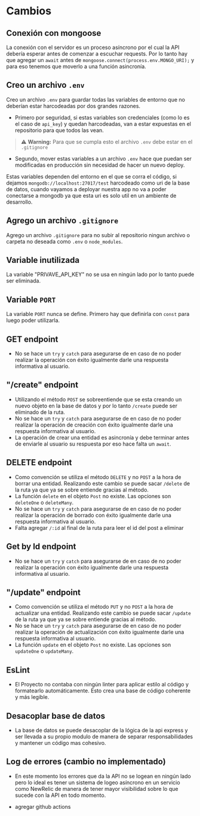 # Cambios
## Conexión con mongoose
La conexión con el servidor es un proceso asíncrono por el cual la API debería esperar antes de comenzar a escuchar requests. Por lo tanto hay que agregar un `await` antes de `mongoose.connect(process.env.MONGO_URI);` y para eso tenemos que moverlo a una función asincronía.
## Creo un archivo `.env`
Creo un archivo `.env` para guardar todas las variables de entorno que no deberían estar harcodeadas por dos grandes razones. 

* Primero por seguridad, si estas variables son credenciales (como lo es el caso de `api_key`) y quedan harcodeadas, van a estar expuestas en el repositorio para que todos las vean.

> ⚠️ **Warning:** Para que se cumpla esto el archivo `.env` debe estar en el `.gitignore` 

* Segundo, mover estas variables a un archivo `.env` hace que puedan ser modificadas en producción sin necesidad de hacer un nuevo deploy.

Estas variables dependen del entorno en el que se corra el código, si dejamos `mongodb://localhost:27017/test` harcodeado como uri de la base de datos, cuando vayamos a deployar nuestra app no va a poder conectarse a mongodb ya que esta uri es solo util en un ambiente de desarrollo.


## Agrego un archivo `.gitignore`
Agrego un archivo `.gitignore` para no subir al repositorio ningun archivo o carpeta no deseada como `.env` o `node_modules`.

## Variable inutilizada
La variable "PRIVAVE_API_KEY" no se usa en ningún lado por lo tanto puede ser eliminada. 

## Variable `PORT`
La variable `PORT` nunca se define. Primero hay que definirla con `const` para luego poder utilizarla.

## GET endpoint
* No se hace un `try` y `catch` para asegurarse de en caso de no poder realizar la operación con éxito igualmente darle una respuesta informativa al usuario.

## "/create" endpoint
* Utilizando el método `POST` se sobreentiende que se esta creando un nuevo objeto en la base de datos y por lo tanto `/create` puede ser eliminado de la ruta.
* No se hace un `try` y `catch` para asegurarse de en caso de no poder realizar la operación de creación con éxito igualmente darle una respuesta informativa al usuario.
* La operación de crear una entidad es asincronía y debe terminar antes de enviarle al usuario su respuesta por eso hace falta un `await`.
## DELETE endpoint
* Como convención se utiliza el método `DELETE` y no `POST` a la hora de borrar una entidad. Realizando este cambio se puede sacar `/delete` de la ruta ya que ya se sobre entiende gracias al método.
* La función `delete` en el objeto `Post` no existe. Las opciones son `deleteOne` o `deleteMany`.
* No se hace un `try` y `catch` para asegurarse de en caso de no poder realizar la operación de borrado con éxito igualmente darle una respuesta informativa al usuario.
* Falta agregar `/:id` al final de la ruta para leer el id del post a eliminar

## Get by Id endpoint
* No se hace un `try` y `catch` para asegurarse de en caso de no poder realizar la operación con éxito igualmente darle una respuesta informativa al usuario.

## "/update" endpoint
* Como convención se utiliza el método `PUT` y no `POST` a la hora de actualizar una entidad. Realizando este cambio se puede sacar `/update` de la ruta ya que ya se sobre entiende gracias al método.
* No se hace un `try` y `catch` para asegurarse de en caso de no poder realizar la operación de actualización con éxito igualmente darle una respuesta informativa al usuario.
* La función `update` en el objeto `Post` no existe. Las opciones son `updateOne` o `updateMany`.

## EsLint
* El Proyecto no contaba con ningún linter para aplicar estilo al código y formatearlo automáticamente. Esto crea una base de código coherente y más legible.
## Desacoplar base de datos
* La base de datos se puede desacoplar de la lógica de la api express y ser llevada a su propio modulo de manera de separar responsabilidades y mantener un código mas cohesivo.
## Log de errores (cambio no implementado)
* En este momento los errores que da la API no se logean en ningún lado pero lo ideal es tener un sistema de logeo asíncrono en un servicio como NewRelic de manera de tener mayor visibilidad sobre lo que sucede con la API en todo momento.

* agregar github actions
